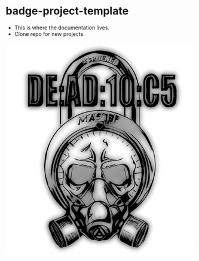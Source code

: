 # badge-project-template

- This is where the documentation lives.
- Clone repo for new projects.

![logo_2022](https://github.com/dead10c5/badge-project-template/blob/main/docs/images/dead10c5_logo.jpg)
